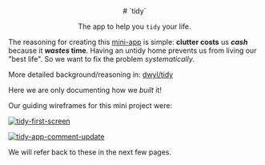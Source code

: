 <div align="center">
# `tidy`

The app to help you `tidy` your life. 

</div>

The reasoning for creating this 
[mini-app](https://github.com/dwyl/product-roadmap/issues/32)
is simple: 
**clutter costs** us ***cash***
because it **_wastes_ time**.
Having an untidy home prevents us from living our "best life".
So we want to fix the problem _systematically_.

More detailed background/reasoning in: 
[dwyl/tidy](https://github.com/dwyl/tidy)

Here we are only documenting how we _built_ it!

Our guiding wireframes 
for this mini project were:

[![tidy-first-screen](https://github.com/dwyl/tidy/assets/194400/2d0f3a0f-21ca-48d1-a864-ef60a13d4fef)](https://github.com/dwyl/tidy/assets/194400/2d0f3a0f-21ca-48d1-a864-ef60a13d4fef)

[![tidy-app-comment-update](https://github.com/dwyl/tidy/assets/194400/7d9856d4-0790-472f-b1fd-9ae0de953b7a)](https://github.com/dwyl/tidy/assets/194400/7d9856d4-0790-472f-b1fd-9ae0de953b7a)

We will refer back to these in the next few pages.